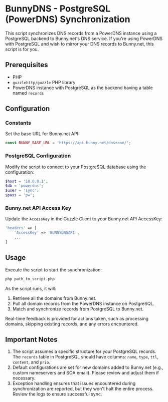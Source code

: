 # BunnyDNS - PostgreSQL (PowerDNS) Synchronization

This script synchronizes DNS records from a PowerDNS instance using a PostgreSQL backend to Bunny.net's DNS service. If you're using PowerDNS with PostgreSQL and wish to mirror your DNS records to Bunny.net, this script is for you.

## Prerequisites
- PHP
- `guzzlehttp/guzzle` PHP library
- PowerDNS instance with PostgreSQL as the backend having a table named `records`

## Configuration

### Constants

Set the base URL for Bunny.net API:
```php
const BUNNY_BASE_URL = 'https://api.bunny.net/dnszone/';
```

### PostgreSQL Configuration

Modify the script to connect to your PostgreSQL database using the configuration:

```php
$host = '10.0.0.1';
$db = 'powerdns';
$user = 'sync';
$pass = 'pw';
```

### Bunny.net API Access Key

Update the `AccessKey` in the Guzzle Client to your Bunny.net API AccessKey:

```php
'headers' => [
    'AccessKey' => 'BUNNYDNSAPI',
    ...
]
```

## Usage

Execute the script to start the synchronization:

```bash
php path_to_script.php
```

As the script runs, it will:

1. Retrieve all the domains from Bunny.net.
2. Pull all domain records from the PowerDNS instance on PostgreSQL.
3. Match and synchronize records from PostgreSQL to Bunny.net.

Real-time feedback is provided for actions taken, such as processing domains, skipping existing records, and any errors encountered.

## Important Notes

1. The script assumes a specific structure for your PostgreSQL records. The `records` table in PostgreSQL should have columns: `name`, `type`, `ttl`, `content`, and `prio`.
2. Default configurations are set for new domains added to Bunny.net (e.g., custom nameservers and SOA email). Please review and adjust them if necessary.
3. Exception handling ensures that issues encountered during synchronization are reported, but they won't halt the entire process. Review the logs to ensure successful sync.
